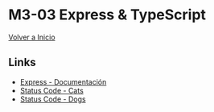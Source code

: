 # M3-03 Express & TypeScript

[Volver a Inicio](../README.md)

## Links
- [Express - Documentación](https://expressjs.com/es/)
- [Status Code - Cats](https://http.cat/)
- [Status Code - Dogs](https://http.dog/)